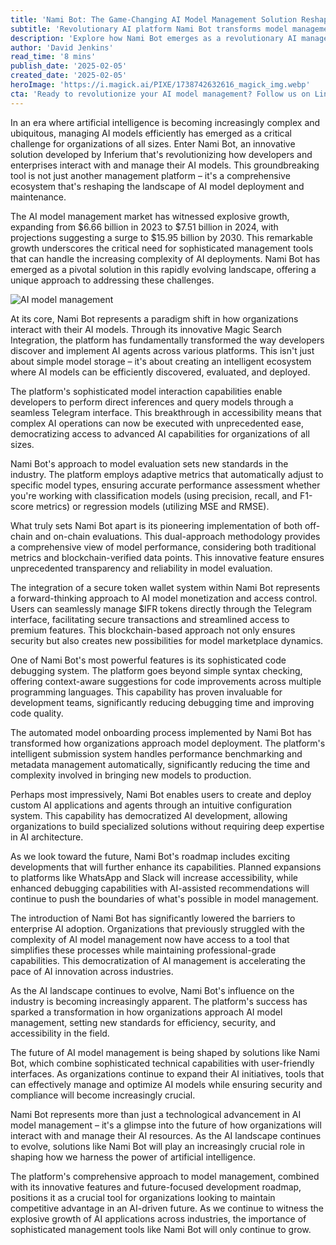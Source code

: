 ```yaml
---
title: 'Nami Bot: The Game-Changing AI Model Management Solution Reshaping the Future of Machine Learning'
subtitle: 'Revolutionary AI platform Nami Bot transforms model management with intelligent automation and blockchain integration'
description: 'Explore how Nami Bot emerges as a revolutionary AI management solution, transforming how organizations handle their AI resources through intelligent automation, blockchain integration, and sophisticated evaluation metrics.'
author: 'David Jenkins'
read_time: '8 mins'
publish_date: '2025-02-05'
created_date: '2025-02-05'
heroImage: 'https://i.magick.ai/PIXE/1738742632616_magick_img.webp'
cta: 'Ready to revolutionize your AI model management? Follow us on LinkedIn to stay updated on Nami Bot\'s latest features and join a community of forward-thinking AI professionals shaping the future of machine learning.'
---
```


In an era where artificial intelligence is becoming increasingly complex and ubiquitous, managing AI models efficiently has emerged as a critical challenge for organizations of all sizes. Enter Nami Bot, an innovative solution developed by Inferium that's revolutionizing how developers and enterprises interact with and manage their AI models. This groundbreaking tool is not just another management platform – it's a comprehensive ecosystem that's reshaping the landscape of AI model deployment and maintenance.

The AI model management market has witnessed explosive growth, expanding from $6.66 billion in 2023 to $7.51 billion in 2024, with projections suggesting a surge to $15.95 billion by 2030. This remarkable growth underscores the critical need for sophisticated management tools that can handle the increasing complexity of AI deployments. Nami Bot has emerged as a pivotal solution in this rapidly evolving landscape, offering a unique approach to addressing these challenges.

![AI model management](https://images.magick.ai/ai-model-management-hero.jpg)

At its core, Nami Bot represents a paradigm shift in how organizations interact with their AI models. Through its innovative Magic Search Integration, the platform has fundamentally transformed the way developers discover and implement AI agents across various platforms. This isn't just about simple model storage – it's about creating an intelligent ecosystem where AI models can be efficiently discovered, evaluated, and deployed.

The platform's sophisticated model interaction capabilities enable developers to perform direct inferences and query models through a seamless Telegram interface. This breakthrough in accessibility means that complex AI operations can now be executed with unprecedented ease, democratizing access to advanced AI capabilities for organizations of all sizes.

Nami Bot's approach to model evaluation sets new standards in the industry. The platform employs adaptive metrics that automatically adjust to specific model types, ensuring accurate performance assessment whether you're working with classification models (using precision, recall, and F1-score metrics) or regression models (utilizing MSE and RMSE).

What truly sets Nami Bot apart is its pioneering implementation of both off-chain and on-chain evaluations. This dual-approach methodology provides a comprehensive view of model performance, considering both traditional metrics and blockchain-verified data points. This innovative feature ensures unprecedented transparency and reliability in model evaluation.

The integration of a secure token wallet system within Nami Bot represents a forward-thinking approach to AI model monetization and access control. Users can seamlessly manage $IFR tokens directly through the Telegram interface, facilitating secure transactions and streamlined access to premium features. This blockchain-based approach not only ensures security but also creates new possibilities for model marketplace dynamics.

One of Nami Bot's most powerful features is its sophisticated code debugging system. The platform goes beyond simple syntax checking, offering context-aware suggestions for code improvements across multiple programming languages. This capability has proven invaluable for development teams, significantly reducing debugging time and improving code quality.

The automated model onboarding process implemented by Nami Bot has transformed how organizations approach model deployment. The platform's intelligent submission system handles performance benchmarking and metadata management automatically, significantly reducing the time and complexity involved in bringing new models to production.

Perhaps most impressively, Nami Bot enables users to create and deploy custom AI applications and agents through an intuitive configuration system. This capability has democratized AI development, allowing organizations to build specialized solutions without requiring deep expertise in AI architecture.

As we look toward the future, Nami Bot's roadmap includes exciting developments that will further enhance its capabilities. Planned expansions to platforms like WhatsApp and Slack will increase accessibility, while enhanced debugging capabilities with AI-assisted recommendations will continue to push the boundaries of what's possible in model management.

The introduction of Nami Bot has significantly lowered the barriers to enterprise AI adoption. Organizations that previously struggled with the complexity of AI model management now have access to a tool that simplifies these processes while maintaining professional-grade capabilities. This democratization of AI management is accelerating the pace of AI innovation across industries.

As the AI landscape continues to evolve, Nami Bot's influence on the industry is becoming increasingly apparent. The platform's success has sparked a transformation in how organizations approach AI model management, setting new standards for efficiency, security, and accessibility in the field.

The future of AI model management is being shaped by solutions like Nami Bot, which combine sophisticated technical capabilities with user-friendly interfaces. As organizations continue to expand their AI initiatives, tools that can effectively manage and optimize AI models while ensuring security and compliance will become increasingly crucial.

Nami Bot represents more than just a technological advancement in AI model management – it's a glimpse into the future of how organizations will interact with and manage their AI resources. As the AI landscape continues to evolve, solutions like Nami Bot will play an increasingly crucial role in shaping how we harness the power of artificial intelligence.

The platform's comprehensive approach to model management, combined with its innovative features and future-focused development roadmap, positions it as a crucial tool for organizations looking to maintain competitive advantage in an AI-driven future. As we continue to witness the explosive growth of AI applications across industries, the importance of sophisticated management tools like Nami Bot will only continue to grow.